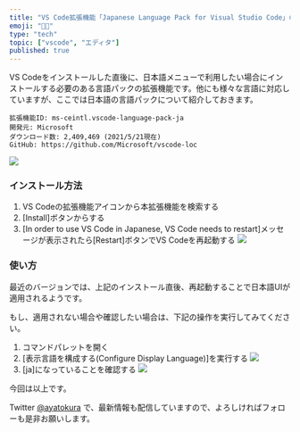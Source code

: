 ```yaml
---
title: "VS Code拡張機能「Japanese Language Pack for Visual Studio Code」の紹介"
emoji: "👩‍💻"
type: "tech"
topic: ["vscode", "エディタ"]
published: true
---
```


VS Codeをインストールした直後に、日本語メニューで利用したい場合にインストールする必要のある言語パックの拡張機能です。他にも様々な言語に対応していますが、ここでは日本語の言語パックについて紹介しておきます。  

```
拡張機能ID: ms-ceintl.vscode-language-pack-ja  
開発元: Microsoft  
ダウンロード数: 2,409,469 (2021/5/21現在)  
GitHub: https://github.com/Microsoft/vscode-loc  
```

![](https://bl6pap004files.storage.live.com/y4mnfnaon8xlHEJvTP4kGTRb6YY31SkbJhSqSMoN81zae8bPIXagD0jqBBZlxyoqEFZFoVaHqusgdlLMMT39W4sCEWn_X6ujs9IHAhUELcJil2EuMmJx96owKt5aVNZyzPkDAhRYeG30OxuDzCK9xhw9vb-GVWYw7yH7vc21Z1FAFy1lZLX8-AneX8SvrS51xwH?width=575&height=163&cropmode=none)  

### インストール方法
1. VS Codeの拡張機能アイコンから本拡張機能を検索する
2. [Install]ボタンからする
3. [In order to use VS Code in Japanese, VS Code needs to restart]メッセージが表示されたら[Restart]ボタンでVS Codeを再起動する
![](https://bl6pap004files.storage.live.com/y4munlU7yIbLyQe9MZxD8M-ySeoUsfkWoaQLC4n6s6C2l3fE1HPZLF3r2_TudNMGgt-HrnYKa151rD39kA2tolbgIA9B69_Jhv3geH5r_3RjYdGcoAXFoyU5Ft7j3zW1eqLFq4H18IlHVMt9XwLIETA1d3NqZqxU6kz0UqjnKcqQxqE2wKDvD8xZcnlQF5KCDyu?width=1068&height=242&cropmode=none)

### 使い方
最近のバージョンでは、上記のインストール直後、再起動することで日本語UIが適用されるようです。

もし、適用されない場合や確認したい場合は、下記の操作を実行してみてください。
1. コマンドパレットを開く
2. [表示言語を構成する(Configure Display Language)]を実行する
![](https://bl6pap004files.storage.live.com/y4mYdmpjGnqThVHQhok16ZNnd7_pHiyY_EXu3NubMqLbUQvwNIi4DgmKy46T121qGTxljIXeBq5JuV-hwZkDGLtqH2d9intAiyWKDN-FjJ3G4ECRmkaTiywHcosykoTxMfWg3fQ0bdDqMdOgq7dCK1g5aYI1owsNM0d2IAez2L9HEbUBApAVByJs5Exxvsm56sy?width=1450&height=202&cropmode=none)
3. [ja]になっていることを確認する
![](https://bl6pap004files.storage.live.com/y4mFBFvnddwPd8cj2HKERV1l6gl00AxlJ0eNQoRaAnZl1IloTsVjke1u6VCvYIBak18SrOKpVnjqlQUebkO2k1kZVB9zVfIVYxMz2CXRwr9wFHP1_EYBmYJeD7XLYF-MQYyHHPSSGYzRUUdvB760uBxA8_ZrGL0uW73IHUvtxgMQ5n-L4Mhc6gn_OD3RdV1PDFH?width=1444&height=266&cropmode=none)

今回は以上です。

Twitter [@ayatokura](https://twitter.com/ayatokura) で、最新情報も配信していますので、よろしければフォローも是非お願いします。